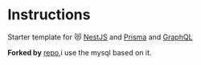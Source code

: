 # Instructions

Starter template for 😻 [NestJS](https://nestjs.com/) and [Prisma](https://www.prisma.io/) and [GraphQL](https://graphql.org/)

**Forked by** [repo](https://github.com/notiz-dev/nestjs-prisma-starter),i use the mysql based on it.
